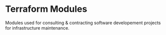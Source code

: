 # Terraform Modules

Modules used for consulting & contracting software developement projects for infrastructure maintenance. 